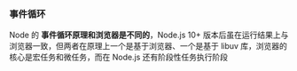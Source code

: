 ### 事件循环

Node 的 **事件循环原理和浏览器是不同的**，Node.js 10+ 版本后虽在运行结果上与浏览器一致，但两者在原理上一个是基于浏览器、一个是基于 libuv 库，浏览器的核心是宏任务和微任务，而在 Node.js 还有阶段性任务执行阶段
